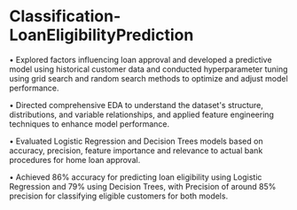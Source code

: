 # Classification-LoanEligibilityPrediction

•	Explored factors influencing loan approval and developed a predictive model using historical customer data and conducted hyperparameter tuning using grid search and random search methods to optimize and adjust model performance.

•	Directed comprehensive EDA to understand the dataset's structure, distributions, and variable relationships, and applied feature engineering techniques to enhance model performance. 

•	Evaluated Logistic Regression and Decision Trees models based on accuracy, precision, feature importance and relevance to actual bank procedures for home loan approval. 

•	Achieved 86% accuracy for predicting loan eligibility using Logistic Regression and 79% using Decision Trees, with Precision of around 85% precision for classifying eligible customers for both models.
